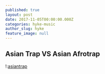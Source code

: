 ```yaml
---
published: true
layout: post
date: 2017-11-05T00:00:00.000Z
categories: hyke-music
author_slug: hyke
feature_image: null
---
```

## Asian Trap VS Asian Afrotrap

!:[asiantrap]({{site.url}}/{{site.baseurl}}img/asiantrap.mp3)

